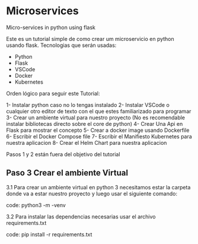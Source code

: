 # Microservices

Micro-services in python using flask 

Este es un tutorial simple de como crear um microservicio en python usando flask. 
Tecnologias que serán usadas:

- Python
- Flask
- VSCode
- Docker
- Kubernetes

Orden lógico para seguir este Tutorial:

1- Instalar python caso no lo tengas instalado
2- Instalar VSCode o cualquier otro editor de texto con el que estes familiarizado para programar
3- Crear un ambiente virtual para nuestro proyecto (No es recomendable instalar bibliotecas directo sobre el core de python)
4- Crear Una Api en Flask para mostrar el concepto 
5- Crear a docker image usando Dockerfile
6- Escribir el Docker Compose file
7- Escribir el Manifiesto Kubernetes para nuestra aplicacion
8- Crear el Helm Chart para nuestra aplicacion

Pasos 1 y 2 están fuera del objetivo del tutorial 

## Paso 3 Crear el ambiente Virtual

3.1 Para crear un ambiente virtual en python 3 necesitamos estar la carpeta donde va a estar nuestro proyecto y luego usar el siguiente comando:

code: python3 -m -venv <my-env>

3.2 Para instalar las dependencias necesarias usar el archivo requirements.txt

code: pip install -r requirements.txt